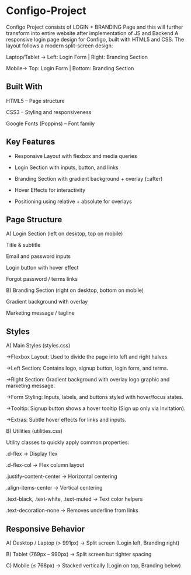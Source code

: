 # Configo-Project
Configo Project consists of LOGIN + BRANDING Page and this will further transform into entire website after implementation of JS and Backend
A responsive login page design for Configo, built with HTML5 and CSS.
The layout follows a modern split-screen design:

Laptop/Tablet → Left: Login Form | Right: Branding Section

Mobile→ Top: Login Form | Bottom: Branding Section

## Built With
HTML5 – Page structure

CSS3 – Styling and responsiveness

Google Fonts (Poppins) – Font family

## Key Features
- Responsive Layout with flexbox and media queries

- Login Section with inputs, button, and links

- Branding Section with gradient background + overlay (::after)

- Hover Effects for interactivity

- Positioning using relative + absolute for overlays

## Page Structure

A) Login Section (left on desktop, top on mobile)

Title & subtitle

Email and password inputs

Login button with hover effect

Forgot password / terms links



B) Branding Section (right on desktop, bottom on mobile)

Gradient background with overlay

Marketing message / tagline
## Styles

A) Main Styles (styles.css)

→Flexbox Layout: Used to divide the page into left and right halves.

→Left Section: Contains logo, signup button, login form, and terms.

→Right Section: Gradient background with overlay logo graphic and marketing message.

→Form Styling: Inputs, labels, and buttons styled with hover/focus states.

→Tooltip: Signup button shows a hover tooltip (Sign up only via Invitation).

→Extras: Subtle hover effects for links and inputs.


B) Utilities (utilities.css)

Utility classes to quickly apply common properties:

.d-flex → Display flex

.d-flex-col → Flex column layout

.justify-content-center → Horizontal centering

.align-items-center → Vertical centering

.text-black, .text-white, .text-muted → Text color helpers

.text-decoration-none → Removes underline from links

## Responsive Behavior

A) Desktop / Laptop (> 991px) → Split screen (Login left, Branding right)

B) Tablet (769px – 990px) → Split screen but tighter spacing

C) Mobile (≤ 768px) → Stacked vertically (Login on top, Branding below)

